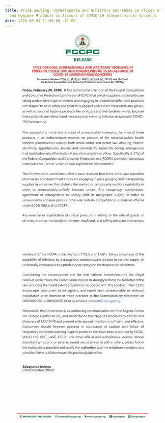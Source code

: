```yaml
---
title: Price Gouging, Unreasonable and Arbitrary Increases in Prices of Protective
  and Hygiene Products on Account of COVID-19 (Corona-virus) Concerns
date: 2020-03-01 21:06:00 -11:00
---
```


![press reslease 1.jpg](/uploads/press%20reslease%201.jpg)
![press reslease 2.jpg](/uploads/press%20reslease%202.jpg)
